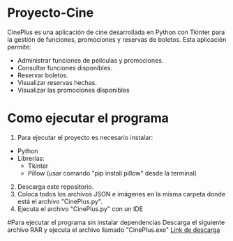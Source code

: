 # Proyecto-Cine
CinePlus es una aplicación de cine desarrollada en Python con Tkinter para la gestión de funciones, promociones y reservas de boletos.
Esta aplicación permite:
- Administrar funciones de películas y promociones.
- Consultar funciones disponibles.
- Reservar boletos.
- Visualizar reservas hechas.
- Visualizar las promociones disponibles

# Como ejecutar el programa
1. Para ejecutar el proyecto es necesario instalar:
- Python 
- Librerías:
  - Tkinter 
  - Pillow (usar comando "pip install pillow" desde la terminal)

2. Descarga este repositorio.
3. Coloca todos los archivos JSON e imágenes en la misma carpeta donde está el archivo "CinePlus.py".
4. Ejecuta el archivo "CinePlus.py" con un IDE

#Para ejecutar el programa sin instalar dependencias
Descarga el siguiente archivo RAR y ejecuta el archivo llamado "CinePlus.exe"
[Link de descarga](https://drive.google.com/file/d/1n6irbOallCqLyNugOlynAXcdjk6QQAWm/view?usp=sharing)
